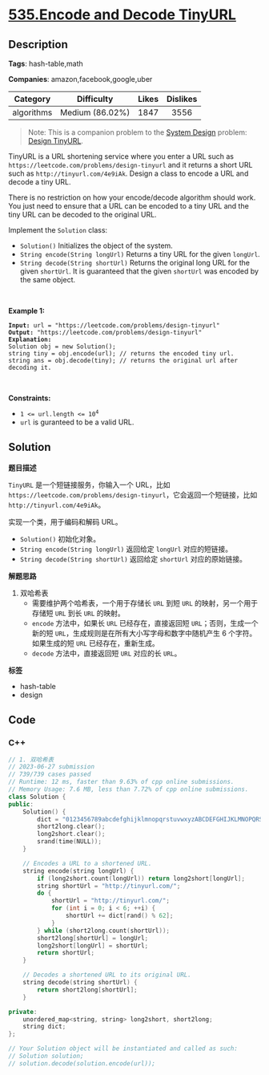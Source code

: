 # [535.Encode and Decode TinyURL](https://leetcode.com/problems/encode-and-decode-tinyurl/description/)

## Description

**Tags**: hash-table,math

**Companies**: amazon,facebook,google,uber

|  Category  |   Difficulty    | Likes | Dislikes |
| :--------: | :-------------: | :---: | :------: |
| algorithms | Medium (86.02%) | 1847  |   3556   |

<blockquote>Note: This is a companion problem to the <a href="https://leetcode.com/discuss/interview-question/system-design/" target="_blank">System Design</a> problem: <a href="https://leetcode.com/discuss/interview-question/124658/Design-a-URL-Shortener-(-TinyURL-)-System/" target="_blank">Design TinyURL</a>.</blockquote>
<p>TinyURL is a URL shortening service where you enter a URL such as <code>https://leetcode.com/problems/design-tinyurl</code> and it returns a short URL such as <code>http://tinyurl.com/4e9iAk</code>. Design a class to encode a URL and decode a tiny URL.</p>
<p>There is no restriction on how your encode/decode algorithm should work. You just need to ensure that a URL can be encoded to a tiny URL and the tiny URL can be decoded to the original URL.</p>
<p>Implement the <code>Solution</code> class:</p>
<ul>
  <li><code>Solution()</code> Initializes the object of the system.</li>
  <li><code>String encode(String longUrl)</code> Returns a tiny URL for the given <code>longUrl</code>.</li>
  <li><code>String decode(String shortUrl)</code> Returns the original long URL for the given <code>shortUrl</code>. It is guaranteed that the given <code>shortUrl</code> was encoded by the same object.</li>
</ul>
<p>&nbsp;</p>
<p><strong class="example">Example 1:</strong></p>
<pre><code><strong>Input:</strong> url = &quot;https://leetcode.com/problems/design-tinyurl&quot;
<strong>Output:</strong> &quot;https://leetcode.com/problems/design-tinyurl&quot;
<strong>Explanation:</strong>
Solution obj = new Solution();
string tiny = obj.encode(url); // returns the encoded tiny url.
string ans = obj.decode(tiny); // returns the original url after decoding it.</code></pre>
<p>&nbsp;</p>
<p><strong>Constraints:</strong></p>
<ul>
  <li><code>1 &lt;= url.length &lt;= 10<sup>4</sup></code></li>
  <li><code>url</code> is guranteed to be a valid URL.</li>
</ul>

## Solution

**题目描述**

`TinyURL` 是一个短链接服务，你输入一个 URL，比如 `https://leetcode.com/problems/design-tinyurl`，它会返回一个短链接，比如 `http://tinyurl.com/4e9iAk`。

实现一个类，用于编码和解码 URL。

- `Solution()` 初始化对象。
- `String encode(String longUrl)` 返回给定 `longUrl` 对应的短链接。
- `String decode(String shortUrl)` 返回给定 `shortUrl` 对应的原始链接。

**解题思路**

1. 双哈希表
   - 需要维护两个哈希表，一个用于存储长 `URL` 到短 `URL` 的映射，另一个用于存储短 `URL` 到长 `URL` 的映射。
   - `encode` 方法中，如果长 `URL` 已经存在，直接返回短 `URL`；否则，生成一个新的短 `URL`，生成规则是在所有大小写字母和数字中随机产生 6 个字符。如果生成的短 `URL` 已经存在，重新生成。
   - `decode` 方法中，直接返回短 `URL` 对应的长 `URL`。

**标签**

- hash-table
- design

<!-- code start -->
## Code

### C++

```cpp
// 1. 双哈希表
// 2023-06-27 submission
// 739/739 cases passed
// Runtime: 12 ms, faster than 9.63% of cpp online submissions.
// Memory Usage: 7.6 MB, less than 7.72% of cpp online submissions.
class Solution {
public:
    Solution() {
        dict = "0123456789abcdefghijklmnopqrstuvwxyzABCDEFGHIJKLMNOPQRSTUVWXYZ";
        short2long.clear();
        long2short.clear();
        srand(time(NULL));
    }

    // Encodes a URL to a shortened URL.
    string encode(string longUrl) {
        if (long2short.count(longUrl)) return long2short[longUrl];
        string shortUrl = "http://tinyurl.com/";
        do {
            shortUrl = "http://tinyurl.com/";
            for (int i = 0; i < 6; ++i) {
                shortUrl += dict[rand() % 62];
            }
        } while (short2long.count(shortUrl));
        short2long[shortUrl] = longUrl;
        long2short[longUrl] = shortUrl;
        return shortUrl;
    }

    // Decodes a shortened URL to its original URL.
    string decode(string shortUrl) {
        return short2long[shortUrl];
    }

private:
    unordered_map<string, string> long2short, short2long;
    string dict;
};

// Your Solution object will be instantiated and called as such:
// Solution solution;
// solution.decode(solution.encode(url));
```

<!-- code end -->
